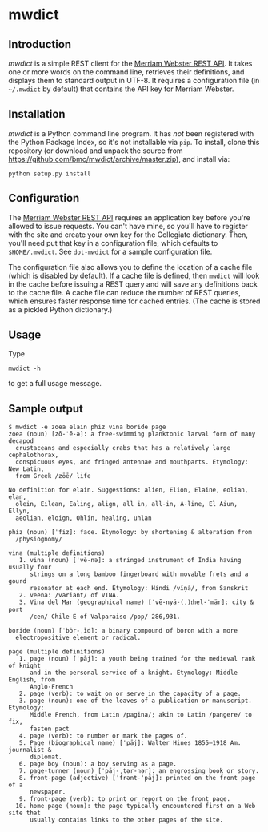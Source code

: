 # mwdict

## Introduction

*mwdict* is a simple REST client for the [Merriam Webster REST API][]. It
takes one or more words on the command line, retrieves their definitions,
and displays them to standard output in UTF-8. It requires a configuration
file (in `~/.mwdict` by default) that contains the API key for Merriam Webster.

## Installation

*mwdict* is a Python command line program. It has _not_ been registered with the
Python Package Index, so it's not installable via `pip`. To install, clone this
repository (or download and unpack the source from
<https://github.com/bmc/mwdict/archive/master.zip>), and install via:

    python setup.py install

## Configuration

The [Merriam Webster REST API][] requires an application key before you're
allowed to issue requests. You can't have mine, so you'll have to register
with the site and create your own key for the Collegiate dictionary. Then,
you'll need put that key in a configuration file, which defaults to
`$HOME/.mwdict`. See `dot-mwdict` for a sample configuration file.

The configuration file also allows you to define the location of a cache file
(which is disabled by default). If a cache file is defined, then `mwdict` will
look in the cache before issuing a REST query and will save any definitions
back to the cache file. A cache file can reduce the number of REST queries,
which ensures faster response time for cached entries. (The cache is stored
as a pickled Python dictionary.)

## Usage

Type

    mwdict -h
    
to get a full usage message.

## Sample output

```
$ mwdict -e zoea elain phiz vina boride page
zoea (noun) [zō-ˈē-ə]: a free-swimming planktonic larval form of many decapod
  crustaceans and especially crabs that has a relatively large cephalothorax,
  conspicuous eyes, and fringed antennae and mouthparts. Etymology: New Latin,
  from Greek /zōē/ life

No definition for elain. Suggestions: alien, Elion, Elaine, eolian, elan,
  olein, Eilean, Ealing, align, all in, all-in, A-line, El Aiun, Ellyn,
  aeolian, eloign, Ohlin, healing, uhlan

phiz (noun) [ˈfiz]: face. Etymology: by shortening & alteration from
  /physiognomy/

vina (multiple definitions)
   1. vina (noun) [ˈvē-nə]: a stringed instrument of India having usually four
      strings on a long bamboo fingerboard with movable frets and a gourd
      resonator at each end. Etymology: Hindi /vīṇā/, from Sanskrit
   2. veena: /variant/ of VINA.
   3. Vina del Mar (geographical name) [ˈvē-nyä-(ˌ)t͟hel-ˈmär]: city & port
      /cen/ Chile E of Valparaiso /pop/ 286,931.

boride (noun) [ˈbȯr-ˌīd]: a binary compound of boron with a more
  electropositive element or radical.

page (multiple definitions)
   1. page (noun) [ˈpāj]: a youth being trained for the medieval rank of knight
      and in the personal service of a knight. Etymology: Middle English, from
      Anglo-French
   2. page (verb): to wait on or serve in the capacity of a page.
   3. page (noun): one of the leaves of a publication or manuscript. Etymology:
      Middle French, from Latin /pagina/; akin to Latin /pangere/ to fix,
      fasten pact
   4. page (verb): to number or mark the pages of.
   5. Page (biographical name) [ˈpāj]: Walter Hines 1855–1918 Am. journalist &
      diplomat.
   6. page boy (noun): a boy serving as a page.
   7. page-turner (noun) [ˈpāj-ˌtər-nər]: an engrossing book or story.
   8. front-page (adjective) [ˈfrənt-ˈpāj]: printed on the front page of a
      newspaper.
   9. front-page (verb): to print or report on the front page.
  10. home page (noun): the page typically encountered first on a Web site that
      usually contains links to the other pages of the site.
```

[Merriam Webster REST API]: http://www.dictionaryapi.com
